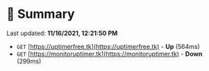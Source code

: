 # 📖 Summary
Last updated: **11/16/2021, 12:21:50 PM**

- `GET` [https://uptimerfree.tk](https://uptimerfree.tk) - **Up** (564ms)
- `GET` [https://monitoruptimer.tk](https://monitoruptimer.tk) - **Down** (299ms)
